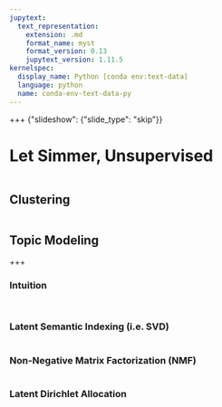 ```yaml
---
jupytext:
  text_representation:
    extension: .md
    format_name: myst
    format_version: 0.13
    jupytext_version: 1.11.5
kernelspec:
  display_name: Python [conda env:text-data]
  language: python
  name: conda-env-text-data-py
---
```


+++ {"slideshow": {"slide_type": "skip"}}

# Let Simmer, Unsupervised

```{code-cell} ipython3

```

## Clustering

```{code-cell} ipython3

```

## Topic Modeling

+++

### Intuition

```{code-cell} ipython3

```

```{code-cell} ipython3

```

### Latent Semantic Indexing (i.e. SVD)

```{code-cell} ipython3

```

### Non-Negative Matrix Factorization (NMF)

```{code-cell} ipython3

```

### Latent Dirichlet Allocation

```{code-cell} ipython3

```
